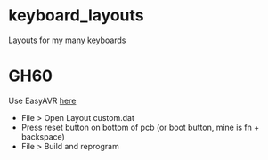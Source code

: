 # keyboard_layouts
Layouts for my many keyboards

# GH60
Use EasyAVR [here](https://github.com/dhowland/EasyAVR)
* File > Open Layout custom.dat
* Press reset button on bottom of pcb (or boot button, mine is fn + backspace)
* File > Build and reprogram
